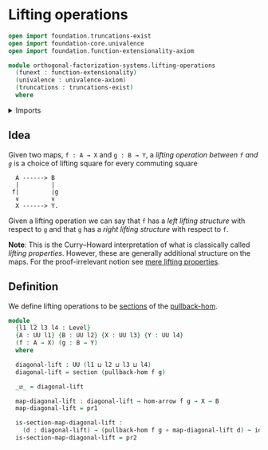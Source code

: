 # Lifting operations

```agda
open import foundation.truncations-exist
open import foundation-core.univalence
open import foundation.function-extensionality-axiom

module orthogonal-factorization-systems.lifting-operations
  (funext : function-extensionality)
  (univalence : univalence-axiom)
  (truncations : truncations-exist)
  where
```

<details><summary>Imports</summary>

```agda
open import foundation.dependent-pair-types
open import foundation.function-types funext
open import foundation.homotopies funext
open import foundation.morphisms-arrows funext
open import foundation.sections funext
open import foundation.universe-levels

open import orthogonal-factorization-systems.pullback-hom funext univalence truncations
```

</details>

## Idea

Given two maps, `f : A → X` and `g : B → Y`, a _lifting operation between `f`
and `g`_ is a choice of lifting square for every commuting square

```text
  A ------> B
  |         |
 f|         |g
  ∨         ∨
  X ------> Y.
```

Given a lifting operation we can say that `f` has a _left lifting structure_
with respect to `g` and that `g` has a _right lifting structure_ with respect to
`f`.

**Note**: This is the Curry–Howard interpretation of what is classically called
_lifting properties_. However, these are generally additional structure on the
maps. For the proof-irrelevant notion see
[mere lifting properties](orthogonal-factorization-systems.mere-lifting-properties.md).

## Definition

We define lifting operations to be [sections](foundation-core.sections.md) of
the [pullback-hom](orthogonal-factorization-systems.pullback-hom.md).

```agda
module _
  {l1 l2 l3 l4 : Level}
  {A : UU l1} {B : UU l2} {X : UU l3} {Y : UU l4}
  (f : A → X) (g : B → Y)
  where

  diagonal-lift : UU (l1 ⊔ l2 ⊔ l3 ⊔ l4)
  diagonal-lift = section (pullback-hom f g)

  _⧄_ = diagonal-lift

  map-diagonal-lift : diagonal-lift → hom-arrow f g → X → B
  map-diagonal-lift = pr1

  is-section-map-diagonal-lift :
    (d : diagonal-lift) → (pullback-hom f g ∘ map-diagonal-lift d) ~ id
  is-section-map-diagonal-lift = pr2
```
